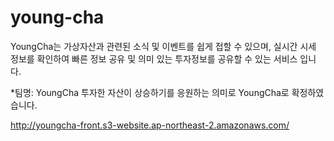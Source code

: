 # young-cha

YoungCha는 가상자산과 관련된 소식 및 이벤트를 쉽게 접할 수 있으며, 실시간 시세 정보를 확인하여 빠른 정보 공유 및 의미 있는 투자정보를 공유할 수 있는 서비스 입니다.

*팀명: YoungCha 투자한 자산이 상승하기를 응원하는 의미로 YoungCha로 확정하였습니다.

http://youngcha-front.s3-website.ap-northeast-2.amazonaws.com/
